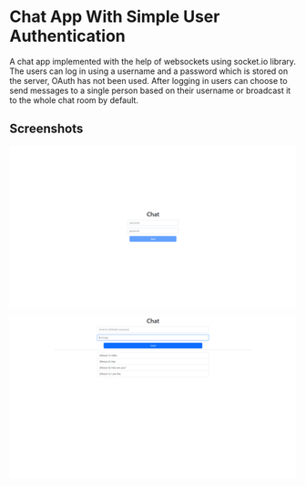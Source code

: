 # Chat App With Simple User Authentication

A chat app implemented with the help of websockets using socket.io library. The users can log in using a username and a password which is stored on the server, OAuth has not been used. After logging in users can choose to send messages to a single person based on their username or broadcast it to the whole chat room by default.

## Screenshots

![Login Page](./screenshots/Screenshot%20(12).png)

![Main app interface](./screenshots/Screenshot%20(13).png)